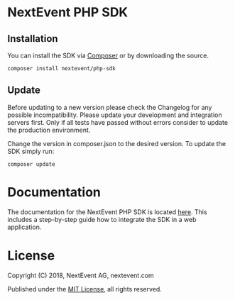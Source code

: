 # NextEvent PHP SDK

## Installation

You can install the SDK via [Composer](https://getcomposer.org) or by downloading the source.

```
composer install nextevent/php-sdk
```

## Update

Before updating to a new version please check the Changelog for any possible incompatibility.
Please update your development and integration servers first. Only if all tests
have passed without errors consider to update the production environment.

Change the version in composer.json to the desired version. To update the SDK simply run:

```
composer update
```


# Documentation

The documentation for the NextEvent PHP SDK is located [here](http://docs.nextevent.com/sdk).
This includes a step-by-step guide how to integrate the SDK in a web application.

# License

Copyright (C) 2018, NextEvent AG, nextevent.com

Published under the [MIT License](https://opensource.org/licenses/MIT), all rights reserved.
